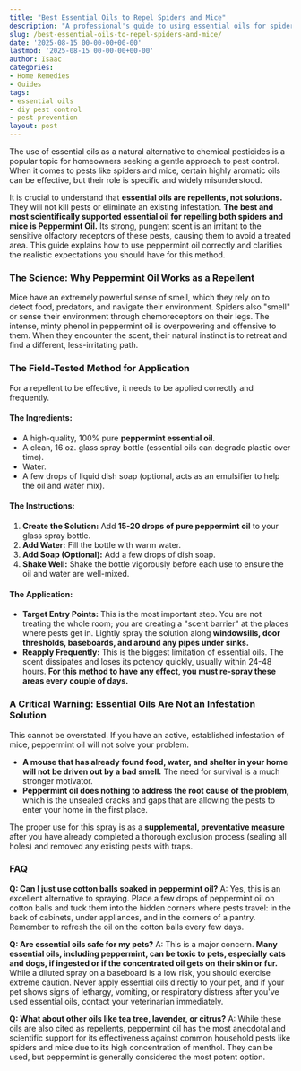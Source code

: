 ```yaml
---
title: "Best Essential Oils to Repel Spiders and Mice"
description: "A professional's guide to using essential oils for spiders and mice. Learn which oils work as a temporary repellent, how to use them safely, and their critical limitations."
slug: /best-essential-oils-to-repel-spiders-and-mice/
date: '2025-08-15 00-00-00+00-00'
lastmod: '2025-08-15 00-00-00+00-00'
author: Isaac
categories:
- Home Remedies
- Guides
tags:
- essential oils
- diy pest control
- pest prevention
layout: post
---
```

The use of essential oils as a natural alternative to chemical pesticides is a popular topic for homeowners seeking a gentle approach to pest control. When it comes to pests like spiders and mice, certain highly aromatic oils can be effective, but their role is specific and widely misunderstood.

It is crucial to understand that **essential oils are repellents, not solutions.** They will not kill pests or eliminate an existing infestation. **The best and most scientifically supported essential oil for repelling both spiders and mice is Peppermint Oil.** Its strong, pungent scent is an irritant to the sensitive olfactory receptors of these pests, causing them to avoid a treated area. This guide explains how to use peppermint oil correctly and clarifies the realistic expectations you should have for this method.

### The Science: Why Peppermint Oil Works as a Repellent

Mice have an extremely powerful sense of smell, which they rely on to detect food, predators, and navigate their environment. Spiders also "smell" or sense their environment through chemoreceptors on their legs. The intense, minty phenol in peppermint oil is overpowering and offensive to them. When they encounter the scent, their natural instinct is to retreat and find a different, less-irritating path.

### The Field-Tested Method for Application

For a repellent to be effective, it needs to be applied correctly and frequently.

#### The Ingredients:
*   A high-quality, 100% pure **peppermint essential oil**.
*   A clean, 16 oz. glass spray bottle (essential oils can degrade plastic over time).
*   Water.
*   A few drops of liquid dish soap (optional, acts as an emulsifier to help the oil and water mix).

#### The Instructions:
1.  **Create the Solution:** Add **15-20 drops of pure peppermint oil** to your glass spray bottle.
2.  **Add Water:** Fill the bottle with warm water.
3.  **Add Soap (Optional):** Add a few drops of dish soap.
4.  **Shake Well:** Shake the bottle vigorously before each use to ensure the oil and water are well-mixed.

#### The Application:
*   **Target Entry Points:** This is the most important step. You are not treating the whole room; you are creating a "scent barrier" at the places where pests get in. Lightly spray the solution along **windowsills, door thresholds, baseboards, and around any pipes under sinks.**
*   **Reapply Frequently:** This is the biggest limitation of essential oils. The scent dissipates and loses its potency quickly, usually within 24-48 hours. **For this method to have any effect, you must re-spray these areas every couple of days.**

### A Critical Warning: Essential Oils Are Not an Infestation Solution

This cannot be overstated. If you have an active, established infestation of mice, peppermint oil will not solve your problem.

*   **A mouse that has already found food, water, and shelter in your home will not be driven out by a bad smell.** The need for survival is a much stronger motivator.
*   **Peppermint oil does nothing to address the root cause of the problem,** which is the unsealed cracks and gaps that are allowing the pests to enter your home in the first place.

The proper use for this spray is as a **supplemental, preventative measure** after you have already completed a thorough exclusion process (sealing all holes) and removed any existing pests with traps.

### FAQ

**Q: Can I just use cotton balls soaked in peppermint oil?**
A: Yes, this is an excellent alternative to spraying. Place a few drops of peppermint oil on cotton balls and tuck them into the hidden corners where pests travel: in the back of cabinets, under appliances, and in the corners of a pantry. Remember to refresh the oil on the cotton balls every few days.

**Q: Are essential oils safe for my pets?**
A: This is a major concern. **Many essential oils, including peppermint, can be toxic to pets, especially cats and dogs, if ingested or if the concentrated oil gets on their skin or fur.** While a diluted spray on a baseboard is a low risk, you should exercise extreme caution. Never apply essential oils directly to your pet, and if your pet shows signs of lethargy, vomiting, or respiratory distress after you've used essential oils, contact your veterinarian immediately.

**Q: What about other oils like tea tree, lavender, or citrus?**
A: While these oils are also cited as repellents, peppermint oil has the most anecdotal and scientific support for its effectiveness against common household pests like spiders and mice due to its high concentration of menthol. They can be used, but peppermint is generally considered the most potent option.